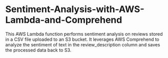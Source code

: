 # Sentiment-Analysis-with-AWS-Lambda-and-Comprehend
This AWS Lambda function performs sentiment analysis on reviews stored in a CSV file uploaded to an S3 bucket. It leverages AWS Comprehend to analyze the sentiment of text in the review_description column and saves the processed data back to S3.
